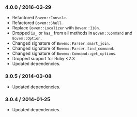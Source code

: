 ### 4.0.0 / 2016-03-29

* Refactored `Bovem::Console`.
* Refactored `Bovem::Shell`.
* Replace `Bovem::Localizer` with `Bovem::I18n`.
* Dropped `is_` or `has_` from all methods in `Bovem::Command` and `Bovem::Option`.
* Changed signature of `Bovem::Parser.smart_join`.
* Changed signature of `Bovem::Parser.find_command`.
* Changed signature of `Bovem::Command::get_options`.
* Dropped support for Ruby <2.3
* Updated dependencies.

### 3.0.5 / 2014-03-08

* Updated dependencies.

### 3.0.4 / 2014-01-25

* Updated dependencies.
